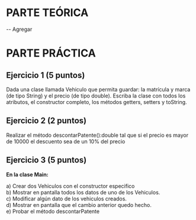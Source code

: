 # PARTE TEÓRICA
-- Agregar

# PARTE PRÁCTICA

## Ejercicio 1 (5 puntos)

Dada una clase llamada Vehiculo que permita guardar: la matrícula y marca (de tipo String) y el precio (de tipo double). Escriba la clase con todos los atributos, el constructor completo, los métodos getters, setters y toString.


## Ejercicio 2 (2 puntos)

Realizar el método descontarPatente():double tal que si el precio es mayor de 10000 el descuento sea de un 10% del precio


## Ejercicio 3 (5 puntos)

**En la clase Main:** 

a)  Crear dos Vehiculos con el constructor especifico </br>
b) Mostrar en pantalla todos los datos de uno de los Vehiculos.</br>
c) Modificar algún dato de los vehiculos creados.</br>
d) Mostrar en pantalla que el cambio anterior  quedo hecho.</br>
e) Probar el método descontarPatente </br>


